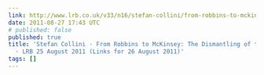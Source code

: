 ```yaml
---
link: http://www.lrb.co.uk/v33/n16/stefan-collini/from-robbins-to-mckinsey
date: 2011-08-27 17:43 UTC
# published: false
published: true
title: 'Stefan Collini · From Robbins to McKinsey: The Dismantling of the Universities
  · LRB 25 August 2011 (Links for 26 August 2011)'
tags: []
---
```



